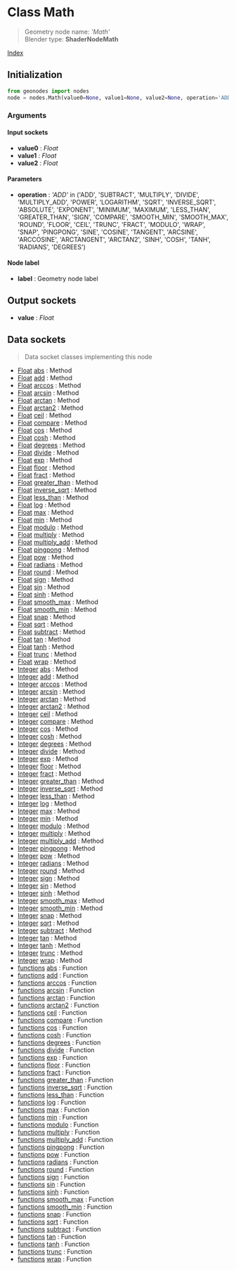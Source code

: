 
# Class Math

> Geometry node name: _'Math'_<br>Blender type:  **ShaderNodeMath**


[Index](/docs/index.md)

## Initialization


```python
from geonodes import nodes
node = nodes.Math(value0=None, value1=None, value2=None, operation='ADD', label=None)
```


### Arguments


#### Input sockets



- **value0** : _Float_
- **value1** : _Float_
- **value2** : _Float_



#### Parameters



- **operation** : _'ADD'_ in ('ADD', 'SUBTRACT', 'MULTIPLY', 'DIVIDE', 'MULTIPLY_ADD', 'POWER', 'LOGARITHM', 'SQRT', 'INVERSE_SQRT', 'ABSOLUTE', 'EXPONENT', 'MINIMUM', 'MAXIMUM', 'LESS_THAN', 'GREATER_THAN', 'SIGN', 'COMPARE', 'SMOOTH_MIN', 'SMOOTH_MAX', 'ROUND', 'FLOOR', 'CEIL', 'TRUNC', 'FRACT', 'MODULO', 'WRAP', 'SNAP', 'PINGPONG', 'SINE', 'COSINE', 'TANGENT', 'ARCSINE', 'ARCCOSINE', 'ARCTANGENT', 'ARCTAN2', 'SINH', 'COSH', 'TANH', 'RADIANS', 'DEGREES')



#### Node label



- **label** : Geometry node label



## Output sockets



- **value** : _Float_



## Data sockets

> Data socket classes implementing this node




- [Float](../sockets/Float.md) [abs](../sockets/Float.md#abs) : Method
- [Float](../sockets/Float.md) [add](../sockets/Float.md#add) : Method
- [Float](../sockets/Float.md) [arccos](../sockets/Float.md#arccos) : Method
- [Float](../sockets/Float.md) [arcsin](../sockets/Float.md#arcsin) : Method
- [Float](../sockets/Float.md) [arctan](../sockets/Float.md#arctan) : Method
- [Float](../sockets/Float.md) [arctan2](../sockets/Float.md#arctan2) : Method
- [Float](../sockets/Float.md) [ceil](../sockets/Float.md#ceil) : Method
- [Float](../sockets/Float.md) [compare](../sockets/Float.md#compare) : Method
- [Float](../sockets/Float.md) [cos](../sockets/Float.md#cos) : Method
- [Float](../sockets/Float.md) [cosh](../sockets/Float.md#cosh) : Method
- [Float](../sockets/Float.md) [degrees](../sockets/Float.md#degrees) : Method
- [Float](../sockets/Float.md) [divide](../sockets/Float.md#divide) : Method
- [Float](../sockets/Float.md) [exp](../sockets/Float.md#exp) : Method
- [Float](../sockets/Float.md) [floor](../sockets/Float.md#floor) : Method
- [Float](../sockets/Float.md) [fract](../sockets/Float.md#fract) : Method
- [Float](../sockets/Float.md) [greater_than](../sockets/Float.md#greater_than) : Method
- [Float](../sockets/Float.md) [inverse_sqrt](../sockets/Float.md#inverse_sqrt) : Method
- [Float](../sockets/Float.md) [less_than](../sockets/Float.md#less_than) : Method
- [Float](../sockets/Float.md) [log](../sockets/Float.md#log) : Method
- [Float](../sockets/Float.md) [max](../sockets/Float.md#max) : Method
- [Float](../sockets/Float.md) [min](../sockets/Float.md#min) : Method
- [Float](../sockets/Float.md) [modulo](../sockets/Float.md#modulo) : Method
- [Float](../sockets/Float.md) [multiply](../sockets/Float.md#multiply) : Method
- [Float](../sockets/Float.md) [multiply_add](../sockets/Float.md#multiply_add) : Method
- [Float](../sockets/Float.md) [pingpong](../sockets/Float.md#pingpong) : Method
- [Float](../sockets/Float.md) [pow](../sockets/Float.md#pow) : Method
- [Float](../sockets/Float.md) [radians](../sockets/Float.md#radians) : Method
- [Float](../sockets/Float.md) [round](../sockets/Float.md#round) : Method
- [Float](../sockets/Float.md) [sign](../sockets/Float.md#sign) : Method
- [Float](../sockets/Float.md) [sin](../sockets/Float.md#sin) : Method
- [Float](../sockets/Float.md) [sinh](../sockets/Float.md#sinh) : Method
- [Float](../sockets/Float.md) [smooth_max](../sockets/Float.md#smooth_max) : Method
- [Float](../sockets/Float.md) [smooth_min](../sockets/Float.md#smooth_min) : Method
- [Float](../sockets/Float.md) [snap](../sockets/Float.md#snap) : Method
- [Float](../sockets/Float.md) [sqrt](../sockets/Float.md#sqrt) : Method
- [Float](../sockets/Float.md) [subtract](../sockets/Float.md#subtract) : Method
- [Float](../sockets/Float.md) [tan](../sockets/Float.md#tan) : Method
- [Float](../sockets/Float.md) [tanh](../sockets/Float.md#tanh) : Method
- [Float](../sockets/Float.md) [trunc](../sockets/Float.md#trunc) : Method
- [Float](../sockets/Float.md) [wrap](../sockets/Float.md#wrap) : Method
- [Integer](../sockets/Integer.md) [abs](../sockets/Integer.md#abs) : Method
- [Integer](../sockets/Integer.md) [add](../sockets/Integer.md#add) : Method
- [Integer](../sockets/Integer.md) [arccos](../sockets/Integer.md#arccos) : Method
- [Integer](../sockets/Integer.md) [arcsin](../sockets/Integer.md#arcsin) : Method
- [Integer](../sockets/Integer.md) [arctan](../sockets/Integer.md#arctan) : Method
- [Integer](../sockets/Integer.md) [arctan2](../sockets/Integer.md#arctan2) : Method
- [Integer](../sockets/Integer.md) [ceil](../sockets/Integer.md#ceil) : Method
- [Integer](../sockets/Integer.md) [compare](../sockets/Integer.md#compare) : Method
- [Integer](../sockets/Integer.md) [cos](../sockets/Integer.md#cos) : Method
- [Integer](../sockets/Integer.md) [cosh](../sockets/Integer.md#cosh) : Method
- [Integer](../sockets/Integer.md) [degrees](../sockets/Integer.md#degrees) : Method
- [Integer](../sockets/Integer.md) [divide](../sockets/Integer.md#divide) : Method
- [Integer](../sockets/Integer.md) [exp](../sockets/Integer.md#exp) : Method
- [Integer](../sockets/Integer.md) [floor](../sockets/Integer.md#floor) : Method
- [Integer](../sockets/Integer.md) [fract](../sockets/Integer.md#fract) : Method
- [Integer](../sockets/Integer.md) [greater_than](../sockets/Integer.md#greater_than) : Method
- [Integer](../sockets/Integer.md) [inverse_sqrt](../sockets/Integer.md#inverse_sqrt) : Method
- [Integer](../sockets/Integer.md) [less_than](../sockets/Integer.md#less_than) : Method
- [Integer](../sockets/Integer.md) [log](../sockets/Integer.md#log) : Method
- [Integer](../sockets/Integer.md) [max](../sockets/Integer.md#max) : Method
- [Integer](../sockets/Integer.md) [min](../sockets/Integer.md#min) : Method
- [Integer](../sockets/Integer.md) [modulo](../sockets/Integer.md#modulo) : Method
- [Integer](../sockets/Integer.md) [multiply](../sockets/Integer.md#multiply) : Method
- [Integer](../sockets/Integer.md) [multiply_add](../sockets/Integer.md#multiply_add) : Method
- [Integer](../sockets/Integer.md) [pingpong](../sockets/Integer.md#pingpong) : Method
- [Integer](../sockets/Integer.md) [pow](../sockets/Integer.md#pow) : Method
- [Integer](../sockets/Integer.md) [radians](../sockets/Integer.md#radians) : Method
- [Integer](../sockets/Integer.md) [round](../sockets/Integer.md#round) : Method
- [Integer](../sockets/Integer.md) [sign](../sockets/Integer.md#sign) : Method
- [Integer](../sockets/Integer.md) [sin](../sockets/Integer.md#sin) : Method
- [Integer](../sockets/Integer.md) [sinh](../sockets/Integer.md#sinh) : Method
- [Integer](../sockets/Integer.md) [smooth_max](../sockets/Integer.md#smooth_max) : Method
- [Integer](../sockets/Integer.md) [smooth_min](../sockets/Integer.md#smooth_min) : Method
- [Integer](../sockets/Integer.md) [snap](../sockets/Integer.md#snap) : Method
- [Integer](../sockets/Integer.md) [sqrt](../sockets/Integer.md#sqrt) : Method
- [Integer](../sockets/Integer.md) [subtract](../sockets/Integer.md#subtract) : Method
- [Integer](../sockets/Integer.md) [tan](../sockets/Integer.md#tan) : Method
- [Integer](../sockets/Integer.md) [tanh](../sockets/Integer.md#tanh) : Method
- [Integer](../sockets/Integer.md) [trunc](../sockets/Integer.md#trunc) : Method
- [Integer](../sockets/Integer.md) [wrap](../sockets/Integer.md#wrap) : Method
- [functions](../sockets/functions.md) [abs](../sockets/functions.md#abs) : Function
- [functions](../sockets/functions.md) [add](../sockets/functions.md#add) : Function
- [functions](../sockets/functions.md) [arccos](../sockets/functions.md#arccos) : Function
- [functions](../sockets/functions.md) [arcsin](../sockets/functions.md#arcsin) : Function
- [functions](../sockets/functions.md) [arctan](../sockets/functions.md#arctan) : Function
- [functions](../sockets/functions.md) [arctan2](../sockets/functions.md#arctan2) : Function
- [functions](../sockets/functions.md) [ceil](../sockets/functions.md#ceil) : Function
- [functions](../sockets/functions.md) [compare](../sockets/functions.md#compare) : Function
- [functions](../sockets/functions.md) [cos](../sockets/functions.md#cos) : Function
- [functions](../sockets/functions.md) [cosh](../sockets/functions.md#cosh) : Function
- [functions](../sockets/functions.md) [degrees](../sockets/functions.md#degrees) : Function
- [functions](../sockets/functions.md) [divide](../sockets/functions.md#divide) : Function
- [functions](../sockets/functions.md) [exp](../sockets/functions.md#exp) : Function
- [functions](../sockets/functions.md) [floor](../sockets/functions.md#floor) : Function
- [functions](../sockets/functions.md) [fract](../sockets/functions.md#fract) : Function
- [functions](../sockets/functions.md) [greater_than](../sockets/functions.md#greater_than) : Function
- [functions](../sockets/functions.md) [inverse_sqrt](../sockets/functions.md#inverse_sqrt) : Function
- [functions](../sockets/functions.md) [less_than](../sockets/functions.md#less_than) : Function
- [functions](../sockets/functions.md) [log](../sockets/functions.md#log) : Function
- [functions](../sockets/functions.md) [max](../sockets/functions.md#max) : Function
- [functions](../sockets/functions.md) [min](../sockets/functions.md#min) : Function
- [functions](../sockets/functions.md) [modulo](../sockets/functions.md#modulo) : Function
- [functions](../sockets/functions.md) [multiply](../sockets/functions.md#multiply) : Function
- [functions](../sockets/functions.md) [multiply_add](../sockets/functions.md#multiply_add) : Function
- [functions](../sockets/functions.md) [pingpong](../sockets/functions.md#pingpong) : Function
- [functions](../sockets/functions.md) [pow](../sockets/functions.md#pow) : Function
- [functions](../sockets/functions.md) [radians](../sockets/functions.md#radians) : Function
- [functions](../sockets/functions.md) [round](../sockets/functions.md#round) : Function
- [functions](../sockets/functions.md) [sign](../sockets/functions.md#sign) : Function
- [functions](../sockets/functions.md) [sin](../sockets/functions.md#sin) : Function
- [functions](../sockets/functions.md) [sinh](../sockets/functions.md#sinh) : Function
- [functions](../sockets/functions.md) [smooth_max](../sockets/functions.md#smooth_max) : Function
- [functions](../sockets/functions.md) [smooth_min](../sockets/functions.md#smooth_min) : Function
- [functions](../sockets/functions.md) [snap](../sockets/functions.md#snap) : Function
- [functions](../sockets/functions.md) [sqrt](../sockets/functions.md#sqrt) : Function
- [functions](../sockets/functions.md) [subtract](../sockets/functions.md#subtract) : Function
- [functions](../sockets/functions.md) [tan](../sockets/functions.md#tan) : Function
- [functions](../sockets/functions.md) [tanh](../sockets/functions.md#tanh) : Function
- [functions](../sockets/functions.md) [trunc](../sockets/functions.md#trunc) : Function
- [functions](../sockets/functions.md) [wrap](../sockets/functions.md#wrap) : Function


